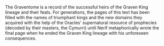 The Graventome is a record of the successful heirs of the Graven King lineage and their feats. For generations, the pages of this text has been filled with the names of triumphant kings and the new domains they acquired with the help of the Oracles' supernatural resource of prophecies (decoded by their masters, the Cymurri) until Nerif metaphorically wrote the final page when he ended the Graven King lineage with his unforeseen consequences.
